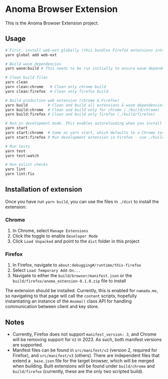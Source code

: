 # Anoma Browser Extension

This is the Anoma Browser Extension project.

## Usage

```bash
# First, install web-ext globally (this bundles Firefox extensions into a `.zip` file):
yarn global add web-ext

# Build wasm dependencies
yarn wasm:build # This needs to be run initially to ensure wasm dependencies are available

# Clean build files
yarn clean
yarn clean:chrome   # Clean only chrome build
yarn clean:firefox  # Clean only firefox build

# Build production web extension (chrome & Firefox)
yarn build         # Clean and build all extensions & wasm dependencies
yarn build:chrome  # Clean and build only for chrome (./build/chrome)
yarn build:firefox # Clean and build only firefox (./build/firefox)

# Run in development mode. This enables autoreloading when you install the extension at ./build/chrome
yarn start
yarn start:chrome  # Same as yarn start, which defaults to a Chrome target
yarn start:firefox # Run development extension in Firefox - use ./build/firefox

# Run tests
yarn test
yarn test:watch

# Run eslint checks
yarn lint
yarn lint:fix
```

## Installation of extension

Once you have run `yarn build`, you can use the files in `./dist` to install the extension:

### Chrome

1. In Chrome, select `Manage Extensions`
2. Click the toggle to enable `Developer Mode`
3. Click `Load Unpacked` and point to the `dist` folder in this project

### Firefox

1. In Firefox, navigate to `about:debugging#/runtime/this-firefox`
2. Select `Load Temporary Add-On...`
3. Navigate to either the `build/browser/manifest.json` or the `build/firefox/anoma_extension-0.1.0.zip` file to install

The extension should be installed. Currently, this is enabled for `namada.me`, so navigating to that page will call the `content` scripts,
hopefully instantiating an instance of the `Anoma()` class API for handling communication between client and key store.

## Notes

- Currently, Firefox does not support `manifest_version: 3`, and Chrome will be removing support for `V2` in 2023. As such, both manifest versions are supported.
- Manifest files can be found in `src/manifest/v2` (version 2, required for Firefox), and `src/manifest/v3` (others). There are independent files that
  extend a `_base.json` file for the target browser, which will be merged when building. Built extensions will be found under `build/chrome` and `build/firefox` (currently, these are the only two scripted build).
